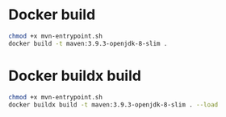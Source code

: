 # Docker build
```sh
chmod +x mvn-entrypoint.sh
docker build -t maven:3.9.3-openjdk-8-slim .
```

# Docker buildx build
```sh
chmod +x mvn-entrypoint.sh
docker buildx build -t maven:3.9.3-openjdk-8-slim . --load
```
